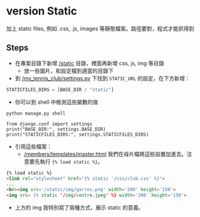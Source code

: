 # version Static

加上 static files, 例如 .css, .js, images 等靜態檔案。路徑要對，程式才能抓得到

## Steps
* 在專案目錄下新增 [/static](/static) 目錄，裡面再新增 css, js, img 等目錄
  * 放一些圖片，和設定檔到適當的目錄下
* 到 [/my_tennis_club/settings.py](/my_tennis_club/settings.py) 下找到 `STATIC_URL` 的設定，在下方新增：
```python
STATICFILES_DIRS = [BASE_DIR / "static"]
```
* 你可以到 shell 中檢測這些變數的值
```
python manage.py shell
```
```
from django.conf import settings
print("BASE_DIR:", settings.BASE_DIR)
print("STATICFILES_DIRS:", settings.STATICFILES_DIRS)
```
* 引用這些檔案：
  * [/members/templates/master.html](/members/templates/master.html) 我們在母片檔將這些設置加進去。注意要先執行 `{% load static %}`。

```html
{% load static %}
<link rel="stylesheet" href="{% static '/css/club.css' %}"> 
... 
<br><img src='/static/img/garros.png' width='200' height='150'>
<img src= {% static '/img/centre.jpeg' %} width='200' height='150'>
```
* 上方的 img 我特別寫了兩種方式，展示 static 的意義。